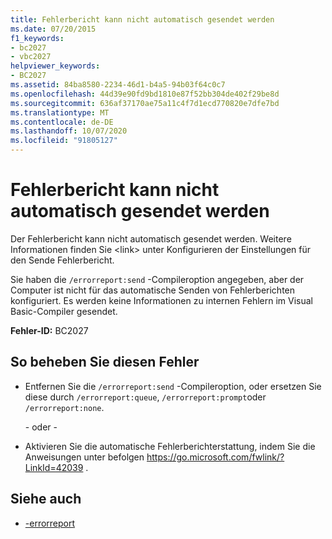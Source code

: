 ```yaml
---
title: Fehlerbericht kann nicht automatisch gesendet werden
ms.date: 07/20/2015
f1_keywords:
- bc2027
- vbc2027
helpviewer_keywords:
- BC2027
ms.assetid: 84ba8580-2234-46d1-b4a5-94b03f64c0c7
ms.openlocfilehash: 44d39e90fd9bd1810e87f52bb304de402f29be8d
ms.sourcegitcommit: 636af37170ae75a11c4f7d1ecd770820e7dfe7bd
ms.translationtype: MT
ms.contentlocale: de-DE
ms.lasthandoff: 10/07/2020
ms.locfileid: "91805127"
---
```

# <a name="cannot-send-error-report-automatically"></a>Fehlerbericht kann nicht automatisch gesendet werden

Der Fehlerbericht kann nicht automatisch gesendet werden. Weitere Informationen finden Sie \<link> unter Konfigurieren der Einstellungen für den Sende Fehlerbericht.

Sie haben die `/errorreport:send` -Compileroption angegeben, aber der Computer ist nicht für das automatische Senden von Fehlerberichten konfiguriert. Es werden keine Informationen zu internen Fehlern im Visual Basic-Compiler gesendet.

**Fehler-ID:** BC2027

## <a name="to-correct-this-error"></a>So beheben Sie diesen Fehler

- Entfernen Sie die `/errorreport:send` -Compileroption, oder ersetzen Sie diese durch `/errorreport:queue`, `/errorreport:prompt`oder `/errorreport:none`.

     \- oder -

- Aktivieren Sie die automatische Fehlerberichterstattung, indem Sie die Anweisungen unter befolgen <https://go.microsoft.com/fwlink/?LinkId=42039> .

## <a name="see-also"></a>Siehe auch

- [-errorreport](../reference/command-line-compiler/errorreport.md)
